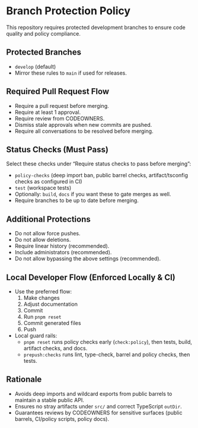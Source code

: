 <!--
Copyright (c) 2024 Themba Mzumara
This file is part of SwissJS Framework. All rights reserved.
Licensed under the MIT License. See LICENSE in the project root for license information.
-->

# Branch Protection Policy

This repository requires protected development branches to ensure code quality and policy compliance.

## Protected Branches

- `develop` (default)
- Mirror these rules to `main` if used for releases.

## Required Pull Request Flow

- Require a pull request before merging.
- Require at least 1 approval.
- Require review from CODEOWNERS.
- Dismiss stale approvals when new commits are pushed.
- Require all conversations to be resolved before merging.

## Status Checks (Must Pass)

Select these checks under “Require status checks to pass before merging”:

- `policy-checks` (deep import ban, public barrel checks, artifact/tsconfig checks as configured in CI)
- `test` (workspace tests)
- Optionally: `build`, `docs` if you want these to gate merges as well.
- Require branches to be up to date before merging.

## Additional Protections

- Do not allow force pushes.
- Do not allow deletions.
- Require linear history (recommended).
- Include administrators (recommended).
- Do not allow bypassing the above settings (recommended).

## Local Developer Flow (Enforced Locally & CI)

- Use the preferred flow:
  1. Make changes
  2. Adjust documentation
  3. Commit
  4. Run `pnpm reset`
  5. Commit generated files
  6. Push
- Local guard rails:
  - `pnpm reset` runs policy checks early (`check:policy`), then tests, build, artifact checks, and docs.
  - `prepush:checks` runs lint, type-check, barrel and policy checks, then tests.

## Rationale

- Avoids deep imports and wildcard exports from public barrels to maintain a stable public API.
- Ensures no stray artifacts under `src/` and correct TypeScript `outDir`.
- Guarantees reviews by CODEOWNERS for sensitive surfaces (public barrels, CI/policy scripts, policy docs).
